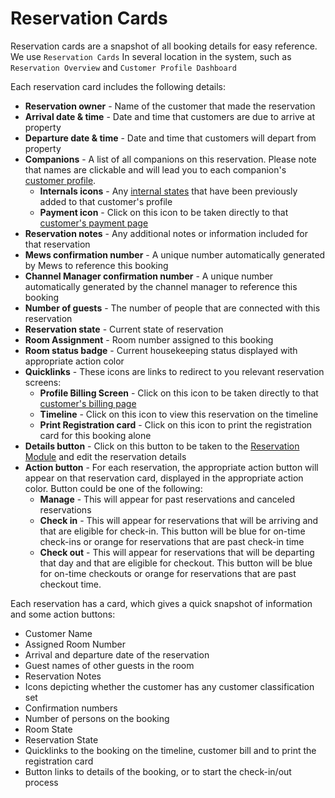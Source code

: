 # Reservation Cards

Reservation cards are a snapshot of all booking details for easy reference. We use `Reservation Cards` In several location in the system, such as `Reservation Overview` and `Customer Profile Dashboard`

Each reservation card includes the following details:

* **Reservation owner** - Name of the customer that made the reservation
* **Arrival date & time** - Date and time that customers are due to arrive at property
* **Departure date & time** - Date and time that customers will depart from property
* **Companions** - A list of all companions on this reservation. Please note that names are clickable and will lead you to each companion's [customer profile](https://github.com/mews-systems/commander-guide/tree/aba4aad5c9d2bc8ec74b2a6c202f25d981c8b45b/profiles/customer-profile/customer-profile-sections/profile.md). 
  * **Internals icons** - Any [internal states](https://github.com/mews-systems/commander-guide/tree/aba4aad5c9d2bc8ec74b2a6c202f25d981c8b45b/profiles/customer-profile/customer-profile-sections/internals.md) that have been previously added to that customer's profile
  * **Payment icon** - Click on this icon to be taken directly to that [customer's payment page](https://github.com/mews-systems/commander-guide/tree/aba4aad5c9d2bc8ec74b2a6c202f25d981c8b45b/profiles/customer-profile/customer-profile-sections/payments.md)
* **Reservation notes** - Any additional notes or information included for that reservation
* **Mews confirmation number** - A unique number automatically generated by Mews to reference this booking
* **Channel Manager confirmation number** - A unique number automatically generated by the channel manager to reference this booking
* **Number of guests** - The number of people that are connected with this reservation
* **Reservation state** - Current state of reservation
* **Room Assignment** - Room number assigned to this booking
* **Room status badge** - Current housekeeping status displayed with appropriate action color
* **Quicklinks** - These icons are links to redirect to you relevant reservation screens:
  * **Profile Billing Screen** - Click on this icon to be taken directly to that [customer's billing page](https://github.com/mews-systems/commander-guide/tree/aba4aad5c9d2bc8ec74b2a6c202f25d981c8b45b/profiles/customer-profile/customer-profile-sections/billing.md)
  * **Timeline** - Click on this icon to view this reservation on the timeline 
  * **Print Registration card** - Click on this icon to print the registration card for this booking alone
* **Details button** - Click on this button to be taken to the [Reservation Module](https://github.com/mews-systems/commander-guide/tree/aba4aad5c9d2bc8ec74b2a6c202f25d981c8b45b/reservations/booking-module.md) and edit the reservation details
* **Action button** - For each reservation, the appropriate action button will appear on that reservation card, displayed in the appropriate action color. Button could be one of the following:
  * **Manage** - This will appear for past reservations and canceled reservations
  * **Check in** - This will appear for reservations that will be arriving and that are eligible for check-in. This button will be blue for on-time check-ins or orange for reservations that are past check-in time
  * **Check out** - This will appear for reservations that will be departing that day and that are eligible for checkout. This button will be blue for on-time checkouts or orange for reservations that are past checkout time.

Each reservation has a card, which gives a quick snapshot of information and some action buttons:

* Customer Name
* Assigned Room Number
* Arrival and departure date of the reservation
* Guest names of other guests in the room
* Reservation Notes
* Icons depicting whether the customer has any customer classification set
* Confirmation numbers
* Number of persons on the booking
* Room State
* Reservation State
* Quicklinks to the booking on the timeline, customer bill and to print the registration card
* Button links to details of the booking, or to start the check-in/out process 

